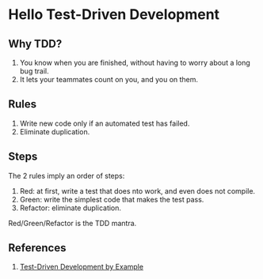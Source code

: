 # Hello Test-Driven Development

## Why TDD?

1. You know when you are finished, without having to worry about a long bug trail.
2. It lets your teammates count on you, and you on them.

## Rules

1. Write new code only if an automated test has failed.
2. Eliminate duplication.

## Steps

The 2 rules imply an order of steps:
1. Red: at first, write a test that does nto work, and even does not compile.
2. Green: write the simplest code that makes the test pass.
3. Refactor: eliminate duplication.

Red/Green/Refactor is the TDD mantra.

## References

1. [Test-Driven Development by Example](./docs/ttd-by-example-Kent-Beck.pdf)